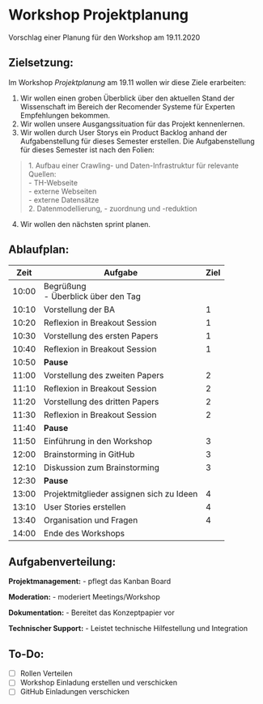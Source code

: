# Workshop Projektplanung
Vorschlag einer Planung für den Workshop am 19.11.2020


## Zielsetzung:
Im Workshop *Projektplanung* am 19.11 wollen wir diese Ziele erarbeiten:
1. Wir wollen einen groben Überblick über den aktuellen Stand der Wissenschaft im Bereich der Recomender Systeme für Experten Empfehlungen bekommen.
2. Wir wollen unsere Ausgangssituation für das Projekt kennenlernen.
2. Wir wollen durch User Storys ein Product Backlog anhand der Aufgabenstellung für dieses Semester erstellen.
Die Aufgabenstellung für dieses Semester ist nach den Folien:
<blockquote>
	1. Aufbau einer Crawling- und Daten-Infrastruktur für relevante Quellen: </br>
		- TH-Webseite</br>
		- externe Webseiten</br>
		- externe Datensätze</br>
	2. Datenmodellierung, 
		- zuordnung und -reduktion
</blockquote>

4. Wir wollen den nächsten sprint planen.

## Ablaufplan:
|Zeit|Aufgabe|Ziel|
|---|---|---|
|10:00|Begrüßung</br> - Überblick über den Tag</br> ||
|10:10|Vorstellung der BA|1|
|10:20|Reflexion in Breakout Session|1|
|10:30|Vorstellung des ersten Papers|1|
|10:40|Reflexion in Breakout Session|1|
|10:50|**Pause**||
|11:00|Vorstellung des zweiten Papers|2|
|11:10|Reflexion in Breakout Session|2|
|11:20|Vorstellung des dritten Papers|2|
|11:30|Reflexion in Breakout Session|2|
|11:40|**Pause**||
|11:50|Einführung in den Workshop|3|
|12:00|Brainstorming in GitHub|3|
|12:10|Diskussion zum Brainstorming|3|
|12:30|**Pause**||
|13:00|Projektmitglieder assignen sich zu Ideen |4|
|13:10|User Stories erstellen|4|
|13:40|Organisation und Fragen |4|
|14:00|Ende des Workshops||

## Aufgabenverteilung:
**Projektmanagement:**
	- pflegt das Kanban Board

**Moderation:**
	- moderiert Meetings/Workshop

**Dokumentation:**
	- Bereitet das Konzeptpapier vor

**Technischer Support:**
	- Leistet technische Hilfestellung und Integration

## To-Do:
- [ ] Rollen Verteilen
- [ ] Workshop Einladung erstellen und verschicken
- [ ] GitHub Einladungen verschicken
